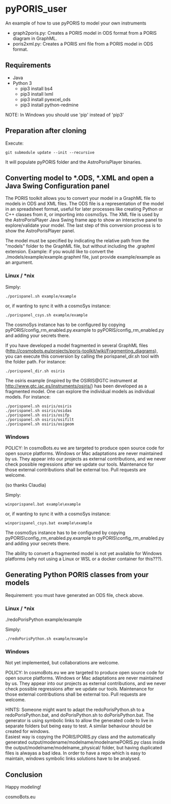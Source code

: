 # pyPORIS_user
An example of how to use pyPORIS to model your own instruments

* graph2poris.py: Creates a PORIS model in ODS format from a PORIS diagram in GraphML.
* poris2xml.py: Creates a PORIS xml file from a PORIS model in ODS format.

## Requirements
* Java
* Python 3
    * pip3 install bs4
    * pip3 install lxml
    * pip3 install pyexcel_ods
    * pip3 install python-redmine

NOTE: In Windows you should use 'pip' instead of 'pip3'

## Preparation after cloning
Execute:

    git submodule update --init --recursive

It will populate pyPORIS folder and the AstroPorisPlayer binaries.

## Converting model to *.ODS, *.XML and open a Java Swing Configuration panel

The PORIS toolkit allows you to convert your model in a GraphML file to models in ODS and XML files.
The ODS file is a representation of the model in an spreadsheet format, useful for later processes like creating Python or C++ classes from it, or importing into cosmoSys.
The XML file is used by the AstroPorisPlayer Java Swing frame app to show an interactive panel to explore/validate your model.
The last step of this conversion process is to show the AstroPorisPlayer panel.

The model must be specified by indicating the relative path from the "models" folder to the GraphML file, but without including the .graphml extension.
Example: if you would like to convert the ./models/example/example.graphml file, just provide example/example as an argument.

### Linux / *nix
Simply:

    ./porispanel.sh example/example

or, if wanting to sync it with a cosmoSys instance:

    ./porispanel_csys.sh example/example

The cosmoSys instance has to be configured by copying pyPORIS/config_rm_enabled.py.example to pyPORIS/config_rm_enabled.py and adding your secrets there.

If you have developed a model fragmented in several GraphML files (http://cosmobots.eu/projects/poris-toolkit/wiki/Fragmenting_diagrams), you can execute this conversion by calling the porispanel_dir.sh tool with the folder path.
For instance:

    ./porispanel_dir.sh osiris

The osiris example (inspired by the OSIRIS@GTC instrument at http://www.gtc.iac.es/instruments/osiris/) has been developed as a fragmented model.  One can explore the individual models as individual models.
For instance:

    ./porispanel.sh osiris/osiris
    ./porispanel.sh osiris/osidas
    ./porispanel.sh osiris/osifp
    ./porispanel.sh osiris/osifilt
    ./porispanel.sh osiris/osigeom

### Windows

POLICY: In cosmoBots.eu we are targeted to produce open source code for open source platforms.  Windows or Mac adaptations are never maintained by us.  They appear into our projects as external contributions, and we never check possible regressions after we update our tools.  Maintenance for those external contributions shall be external too.  Pull requests are welcome.

(so thanks Claudia)

Simply:

    winporispanel.bat example\example

or, if wanting to sync it with a cosmoSys instance:

    winporispanel_csys.bat example\example

The cosmoSys instance has to be configured by copying pyPORIS\config_rm_enabled.py.example to pyPORIS\config_rm_enabled.py and adding your secrets there.

The ability to convert a fragmented model is not yet available for Windows platforms (why not using a Linux or WSL or a docker container for this???).

## Generating Python PORIS classes from your models

Requirement: you must have generated an ODS file, check above.

### Linux / *nix
./redoPorisPython example/example

Simply:

    ./redoPorisPython.sh example/example

### Windows

Not yet implemented, but collaborations are welcome.  

POLICY: In cosmoBots.eu we are targeted to produce open source code for open source platforms.  Windows or Mac adaptations are never maintained by us.  They appear into our projects as external contributions, and we never check possible regressions after we update our tools.  Maintenance for those external contributions shall be external too.  Pull requests are welcome.

HINTS: Someone might want to adapt the redoPorisPython.sh to a redoPorisPython.bat, and doPorisPython.sh to doPorisPython.bat.
The generator is using symbolic links to allow the generated code to live in separate folders but being easy to test.  A similar behaviour should be created for windows.  
Easiest way is copying the PORIS/PORIS.py class and the automatically generated output/modename/modelname/modelnamePORIS.py class inside the output/modelname/modelname_physical/ folder, but having duplicated files is alwayas a bad idea. 
In order to have a repo which is easy to maintain, windows symbolic links solutions have to be analysed.

## Conclusion
Happy modeling!

cosmoBots.eu
